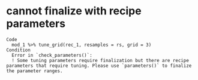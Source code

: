 # cannot finalize with recipe parameters

    Code
      mod_1 %>% tune_grid(rec_1, resamples = rs, grid = 3)
    Condition
      Error in `check_parameters()`:
      ! Some tuning parameters require finalization but there are recipe parameters that require tuning. Please use `parameters()` to finalize the parameter ranges.

